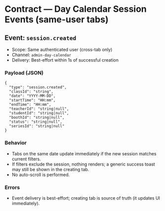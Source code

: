 # Contract — Day Calendar Session Events (same-user tabs)

## Event: `session.created`
- Scope: Same authenticated user (cross-tab only)
- Channel: `admin-day-calendar`
- Delivery: Best-effort within 1s of successful creation

### Payload (JSON)
```
{
  "type": "session.created",
  "classId": "string",
  "date": "YYYY-MM-DD",
  "startTime": "HH:mm",
  "endTime": "HH:mm",
  "teacherId": "string|null",
  "studentId": "string|null",
  "boothId": "string|null",
  "status": "string|null",
  "seriesId": "string|null"
}
```

### Behavior
- Tabs on the same date update immediately if the new session matches current filters.
- If filters exclude the session, nothing renders; a generic success toast may still be shown in the creating tab.
- No auto-scroll is performed.

### Errors
- Event delivery is best-effort; creating tab is source of truth (it updates UI immediately).

